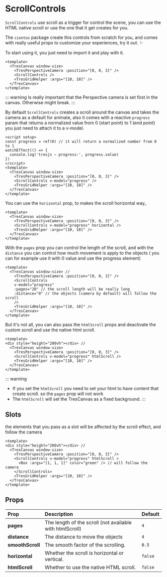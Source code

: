 # ScrollControls

<DocsDemo>
  <ScrollControlsDemo />
</DocsDemo>

`ScrollControls` use scroll as a trigger for control the scene, you can use the HTML native scroll or use the one that it get creates for you.

The `cientos` package create this controls from scratch for you, and comes with really useful props to customize your experiences, try it out. ✨

To start using it, you just need to import it and play with it.

```vue{3}
<template>
  <TresCanvas window-size>
    <TresPerspectiveCamera :position="[0, 0, 3]" />
    <ScrollControls />
    <TresGridHelper :args="[10, 10]" />
  </TresCanvas>
</template>
```

::: warning
Is really important that the Perspective camera is set first in the canvas. Otherwise might break.
:::

By default `ScrollControls` creates a scroll around the canvas and takes the camera as a default for animate, also it comes with a reactive `progress` param that returns a normalized value from 0 (start point) to 1 (end point) you just need to attach it to a v-model.

```vue{3}
<script setup>
const progress = ref(0) // it will return a normalized number from 0 to 1
watchEffect(() => {
  console.log('tresjs ~ progress:', progress.value)
})
</script>
<template>
  <TresCanvas window-size>
    <TresPerspectiveCamera :position="[0, 0, 3]" />
    <ScrollControls v-model="progress" />
    <TresGridHelper :args="[10, 10]" />
  </TresCanvas>
</template>
```

You can use the `horizontal` prop, to makes the scroll horizontal way,.

```vue{3}
<template>
  <TresCanvas window-size>
    <TresPerspectiveCamera :position="[0, 0, 3]" />
    <ScrollControls v-model="progress" horizontal />
    <TresGridHelper :args="[10, 10]" />
  </TresCanvas>
</template>
```

With the `pages` prop you can control the length of the scroll, and with the `distance` you can control how much movement is apply to the objects ( you can for example use it with 0 value and use the progress element)

```vue{3}
<template>
  <TresCanvas window-size> // 
    <TresPerspectiveCamera :position="[0, 0, 3]" />
    <ScrollControls
    v-model="progress"
    :pages="20" // the scroll length will be really long
    :distance="0" // the objects (camera by default) will follow the scroll
    />
    <TresGridHelper :args="[10, 10]" />
  </TresCanvas>
</template>
```

But it's not all, you can also pass the `htmlScroll` props and deactivate the custom scroll and use the native html scroll.

```vue{3}
<template>
<div style="height="200vh"></div> //
  <TresCanvas window-size>
    <TresPerspectiveCamera :position="[0, 0, 3]" />
    <ScrollControls v-model="progress" htmlScroll />
    <TresGridHelper :args="[10, 10]" />
  </TresCanvas>
</template>
```

::: warning
- If you set the `htmlScroll` you need to set your html to have content that create scroll. so the `pages` prop will not work
- The `htmlScroll` will set the TresCanvas as a fixed background.
:::

## Slots

the elements that you pass as a slot will be affected by the scroll effect, and follow the camera

```vue{3}
<template>
<div style="height="200vh"></div> //
  <TresCanvas window-size>
    <TresPerspectiveCamera :position="[0, 0, 3]" />
    <ScrollControls v-model="progress" htmlScroll >
      <Box :args="[1, 1, 1]" color="green" /> // will follow the camera
    </ScrollControls>
    <TresGridHelper :args="[10, 10]" />
  </TresCanvas>
</template>
```

## Props

| Prop             | Description                                              | Default |
| :--------------- | :------------------------------------------------------- | ------- |
| **pages**        | The length of the scroll (not available with htmlScroll) | `4`     |
| **distance**     | The distance to move the objects                         | `4`     |
| **smoothScroll** | The smooth factor of the scrolling.                      | `0.5`   |
| **horizontal**   | Whether the scroll is horizontal or vertical.            | `false` |
| **htmlScroll**   | Whether to use the native HTML scroll.                   | `false` |
